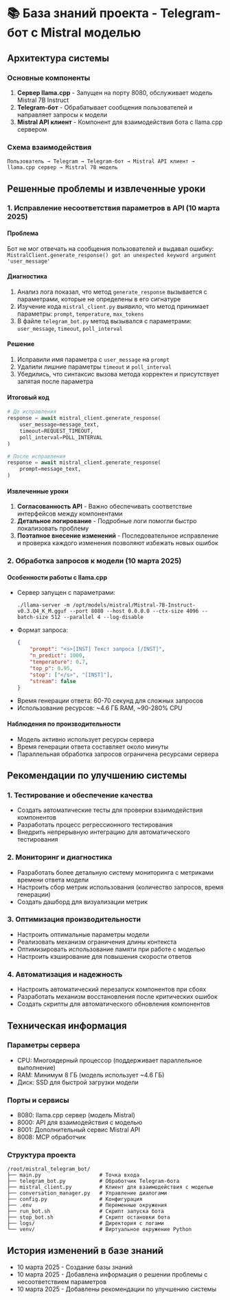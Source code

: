 # 📚 База знаний проекта - Telegram-бот с Mistral моделью

## Архитектура системы

### Основные компоненты
1. **Сервер llama.cpp** - Запущен на порту 8080, обслуживает модель Mistral 7B Instruct
2. **Telegram-бот** - Обрабатывает сообщения пользователей и направляет запросы к модели
3. **Mistral API клиент** - Компонент для взаимодействия бота с llama.cpp сервером

### Схема взаимодействия
```
Пользователь → Telegram → Telegram-бот → Mistral API клиент → llama.cpp сервер → Mistral 7B модель
```

## Решенные проблемы и извлеченные уроки

### 1. Исправление несоответствия параметров в API (10 марта 2025)

#### Проблема
Бот не мог отвечать на сообщения пользователей и выдавал ошибку: `MistralClient.generate_response() got an unexpected keyword argument 'user_message'`

#### Диагностика
1. Анализ лога показал, что метод `generate_response` вызывается с параметрами, которые не определены в его сигнатуре
2. Изучение кода `mistral_client.py` выявило, что метод принимает параметры: `prompt`, `temperature`, `max_tokens`
3. В файле `telegram_bot.py` метод вызывался с параметрами: `user_message`, `timeout`, `poll_interval`

#### Решение
1. Исправили имя параметра с `user_message` на `prompt`
2. Удалили лишние параметры `timeout` и `poll_interval`
3. Убедились, что синтаксис вызова метода корректен и присутствует запятая после параметра

#### Итоговый код
```python
# До исправления
response = await mistral_client.generate_response(
    user_message=message_text,
    timeout=REQUEST_TIMEOUT,
    poll_interval=POLL_INTERVAL
)

# После исправления
response = await mistral_client.generate_response(
    prompt=message_text,
)
```

#### Извлеченные уроки
1. **Согласованность API** - Важно обеспечивать соответствие интерфейсов между компонентами
2. **Детальное логирование** - Подробные логи помогли быстро локализовать проблему
3. **Поэтапное внесение изменений** - Последовательное исправление и проверка каждого изменения позволяют избежать новых ошибок

### 2. Обработка запросов к модели (10 марта 2025)

#### Особенности работы с llama.cpp
- Сервер запущен с параметрами:
  ```
  ./llama-server -m /opt/models/mistral/Mistral-7B-Instruct-v0.3.Q4_K_M.gguf --port 8080 --host 0.0.0.0 --ctx-size 4096 --batch-size 512 --parallel 4 --log-disable
  ```
- Формат запроса:
  ```json
  {
      "prompt": "<s>[INST] Текст запроса [/INST]",
      "n_predict": 1000,
      "temperature": 0.7,
      "top_p": 0.95,
      "stop": ["</s>", "[INST]"],
      "stream": false
  }
  ```
- Время генерации ответа: 60-70 секунд для сложных запросов
- Использование ресурсов: ~4.6 ГБ RAM, ~90-280% CPU

#### Наблюдения по производительности
- Модель активно использует ресурсы сервера
- Время генерации ответа составляет около минуты
- Параллельная обработка запросов ограничена ресурсами сервера

## Рекомендации по улучшению системы

### 1. Тестирование и обеспечение качества
- Создать автоматические тесты для проверки взаимодействия компонентов
- Разработать процесс регрессионного тестирования
- Внедрить непрерывную интеграцию для автоматического тестирования

### 2. Мониторинг и диагностика
- Разработать более детальную систему мониторинга с метриками времени ответа модели
- Настроить сбор метрик использования (количество запросов, время генерации)
- Создать дашборд для визуализации метрик

### 3. Оптимизация производительности
- Настроить оптимальные параметры модели
- Реализовать механизм ограничения длины контекста
- Оптимизировать использование памяти при работе с моделью
- Настроить кэширование для повышения скорости ответов

### 4. Автоматизация и надежность
- Настроить автоматический перезапуск компонентов при сбоях
- Разработать механизм восстановления после критических ошибок
- Создать скрипты для автоматического обновления компонентов

## Техническая информация

### Параметры сервера
- CPU: Многоядерный процессор (поддерживает параллельное выполнение)
- RAM: Минимум 8 ГБ (модель использует ~4.6 ГБ)
- Диск: SSD для быстрой загрузки модели

### Порты и сервисы
- 8080: llama.cpp сервер (модель Mistral)
- 8000: API для взаимодействия с моделью
- 8001: Дополнительный сервис Mistral API
- 8008: MCP обработчик

### Структура проекта
```
/root/mistral_telegram_bot/
├── main.py                   # Точка входа
├── telegram_bot.py           # Обработчик Telegram-бота
├── mistral_client.py         # Клиент для взаимодействия с моделью
├── conversation_manager.py   # Управление диалогами
├── config.py                 # Конфигурация
├── .env                      # Переменные окружения
├── run_bot.sh                # Скрипт запуска бота
├── stop_bot.sh               # Скрипт остановки бота
├── logs/                     # Директория с логами
└── venv/                     # Виртуальное окружение Python
```

## История изменений в базе знаний

- 10 марта 2025 - Создание базы знаний
- 10 марта 2025 - Добавлена информация о решении проблемы с несоответствием параметров
- 10 марта 2025 - Добавлены рекомендации по улучшению системы 